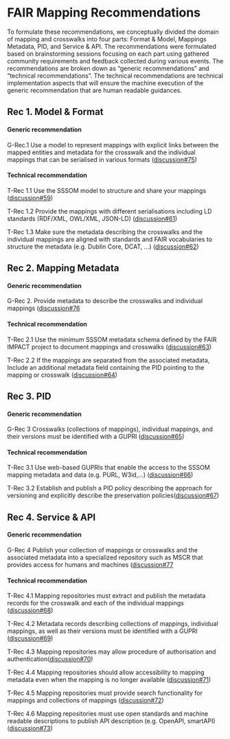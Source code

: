 # FAIR Mapping Recommendations

To formulate these recommendations, we conceptually divided the domain of mapping and crosswalks into four parts:  Format & Model, Mappings Metadata, PID, and Service & API. The recommendations were formulated based on brainstorming sessions focusing on each part using gathered community requirements and feedback collected during various events. The recommendations are broken down as “generic recommendations” and “technical recommendations”. The technical recommendations are technical implementation aspects that will ensure the machine execution of the generic recommendation that are human readable guidances.

## Rec 1. Model & Format 

#### Generic recommendation

G-Rec.1 Use a model to represent mappings with explicit links between the mapped entities and metadata for the crosswalk and the individual mappings that can be serialised in various formats ([discussion#75](https://github.com/mapping-commons/rda-fair-mappings/discussions/75))

#### Technical recommendation

T-Rec 1.1 Use the SSSOM model to structure and share your mappings ([discussion#59](https://github.com/mapping-commons/rda-fair-mappings/discussions/59))

T-Rec 1.2 Provide the mappings with different serialisations including LD standards (RDF/XML, OWL/XML, JSON-LD) ([discussion#61](https://github.com/mapping-commons/rda-fair-mappings/discussions/61))

T-Rec 1.3 Make sure the metadata describing the crosswalks and the individual mappings are aligned with standards and FAIR vocabularies to structure the metadata (e.g. Dublin Core, DCAT, …) ([discussion#62](https://github.com/mapping-commons/rda-fair-mappings/discussions/62))

## Rec 2. Mapping Metadata 

#### Generic recommendation

G-Rec 2. Provide metadata to describe the crosswalks and individual mappings ([discussion#76](https://github.com/mapping-commons/rda-fair-mappings/discussions/76)

#### Technical recommendation

T-Rec 2.1 Use the minimum SSSOM metadata schema defined by the FAIR IMPACT project to document mappings and crosswalks ([discussion#63](https://github.com/mapping-commons/rda-fair-mappings/discussions/63))

T-Rec 2.2 If the mappings are separated from the associated metadata, Include an additional metadata field containing the PID pointing to the mapping or crosswalk  ([discussion#64](https://github.com/mapping-commons/rda-fair-mappings/discussions/64))

## Rec 3. PID

#### Generic recommendation

G-Rec 3 Crosswalks (collections of mappings), individual mappings, and their versions must be identified with a GUPRI ([discussion#65](https://github.com/mapping-commons/rda-fair-mappings/discussions/65))

#### Technical recommendation

T-Rec 3.1 Use web-based GUPRIs that enable the access to the SSSOM mapping metadata and data (e.g. PURL, W3id,...) ([discussion#66](https://github.com/mapping-commons/rda-fair-mappings/discussions/66)) 


T-Rec 3.2 Establish and publish a PID policy describing the approach for versioning and explicitly describe the preservation policies([discussion#67](https://github.com/mapping-commons/rda-fair-mappings/discussions/67)) 

## Rec 4. Service & API

#### Generic recommendation

G-Rec 4 Publish your collection of mappings or crosswalks and the associated metadata into a specialized repository such as MSCR that provides access for humans and machines ([discussion#77](https://github.com/mapping-commons/rda-fair-mappings/discussions/77)

#### Technical recommendation

T-Rec 4.1 Mapping repositories must extract and publish the metadata records for the crosswalk and each of the individual mappings ([discussion#68](https://github.com/mapping-commons/rda-fair-mappings/discussions/68)) 

T-Rec 4.2 Metadata records describing collections of mappings, individual mappings, as well as their versions must be identified with a GUPRI ([discussion#69](https://github.com/mapping-commons/rda-fair-mappings/discussions/69)) 

T-Rec 4.3 Mapping repositories may allow procedure of authorisation and authentication([discussion#70](https://github.com/mapping-commons/rda-fair-mappings/discussions/70)) 

T-Rec 4.4 Mapping repositories should allow accessibility to mapping metadata even when the mapping is no longer available ([discussion#71](https://github.com/mapping-commons/rda-fair-mappings/discussions/71)) 

T-Rec 4.5 Mapping repositories must provide search functionality  for mappings and collections of mappings ([discussion#72](https://github.com/mapping-commons/rda-fair-mappings/discussions/72)) 

T-Rec 4.6 Mapping repositories must use open standards and machine readable descriptions to publish API description (e.g. OpenAPI, smartAPI) ([discussion#73](https://github.com/mapping-commons/rda-fair-mappings/discussions/73)) 

